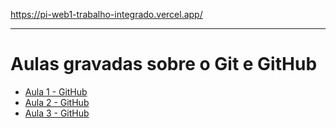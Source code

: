 https://pi-web1-trabalho-integrado.vercel.app/

______________________________
# Aulas gravadas sobre o Git e GitHub

- [Aula 1 - GitHub](https://www.youtube.com/watch?v=ScHTWJD-ppQ)
- [Aula 2 - GitHub](https://www.youtube.com/watch?v=hUkJAyVdV6s)
- [Aula 3 - GitHub](https://www.youtube.com/watch?v=c_c59AIDGnU)
